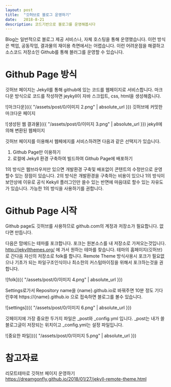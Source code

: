 ```yaml
---
layout: post
title:  "깃허브로 블로그 운영하기"
date:   2018-8-21
description: 코드기반으로 블로그를 운영해봅시다
---
```


<p class="intro"><span class="dropcap">B</span>log는 일반적으로 블로그 제공 서비스나, 자체 호스팅을 통해 운영했습니다. 이런 방식은 백업, 공동작업, 결과물의 재이용 측면에서는 어렵습니다. 이런 어려운점을 해결하고 소스코드 저장소인 Github를 통해 블러그를 운영할 수 있습니다.</p>

# Github Page 방식
깃허브 페이지는 Jekyll를 통해 github에 있는 코드를 웹페이지로 서비스합니다. 마크다운 방식으로 코드를 작성하면 jeykyll이 자바 스크립트, css, html을 생성해줍니다.

![마크다운]({{ "/assets/post/0/이미지 2.png" | absolute_url }})
깃허브에 커밋한 마크다운 페이지

![생성된 웹 결과물]({{ "/assets/post/0/이미지 3.png" | absolute_url }})
jekyll에 의해 변환된 웹페이지

깃허브 페이지를 이용해서 웹페에지를 서비스하려면 다음과 같은 선택지가 있습니다.
1. Github Page만 이용하기
2. 로컬에 Jekyll 환경 구축하여 빌드하여 Github Page에 배포하기

1의 방식은 웹브라우저만 있으면 개발환경 구축및 배포없이 콘텐트의 수정만으로 운영할수 있는 장점이 있습니다. 2의 방식은 개발환경을 구축하는 비용이 있으나 1의 방식이 보안상에 이유로 공식 Kekyll 플러그인만 쓸수 있는 반면에 마음대로 할수 있는 자유도가 있습니다. 가능한 1의 방식을 사용하기를 권합니다.

# Github Page 시작
Github page도 깃허브를 사용하므로 github.com의 계정과 저장소가 필요합니다. 없다면 만듭니다.

다음은 맘에드는 테마를 포크합니다. 포크는 원본소스를 내 저장소로 가져오는것입니다. http://jekyllthemes.org/ 에 가서 원하는 테마를 찾습니다. 테마의 홈페이지(깃허브)로 간다음 자신의 저장소로 folk를 합니다. Remote Theme 방식사용시 포크가 필요없으나 기초가 되는 파일구조인식이나 최소한의 커스텀마이징을 위해서 포크하는것을 권합니다.

![folk]({{ "/assets/post/0/이미지 4.png" | absolute_url }})

Settings로가서 Repository name을 {name}.github.io로 바꿔주면 10분 정도 기다린후에 https://{name}.github.io 으로 접속하면 블로그를 볼수 있습니다.

![settings]({{ "/assets/post/0/이미지 6.png" | absolute_url }})

깃페이지에 가장 중요한 두가지 파일은 _post와 _config.yml 입니다. _post는 내가 쓸 블로그글이 저장되는 위치이고 _config.yml는 설정 파일입니다.

![중요한 파일]({{ "/assets/post/0/이미지 5.png" | absolute_url }})

# 참고자료

리모트테마로 깃허브 페이지 운영하기 https://dreamgonfly.github.io/2018/01/27/jekyll-remote-theme.html
